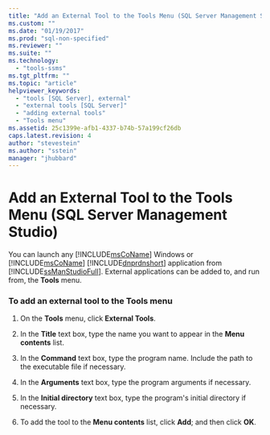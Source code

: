 ```yaml
---
title: "Add an External Tool to the Tools Menu (SQL Server Management Studio) | Microsoft Docs"
ms.custom: ""
ms.date: "01/19/2017"
ms.prod: "sql-non-specified"
ms.reviewer: ""
ms.suite: ""
ms.technology: 
  - "tools-ssms"
ms.tgt_pltfrm: ""
ms.topic: "article"
helpviewer_keywords: 
  - "tools [SQL Server], external"
  - "external tools [SQL Server]"
  - "adding external tools"
  - "Tools menu"
ms.assetid: 25c1399e-afb1-4337-b74b-57a199cf26db
caps.latest.revision: 4
author: "stevestein"
ms.author: "sstein"
manager: "jhubbard"
---
```

# Add an External Tool to the Tools Menu (SQL Server Management Studio)
You can launch any [!INCLUDE[msCoName](../includes/msconame_md.md)] Windows or [!INCLUDE[msCoName](../includes/msconame_md.md)] [!INCLUDE[dnprdnshort](../includes/dnprdnshort_md.md)] application from [!INCLUDE[ssManStudioFull](../includes/ssmanstudiofull_md.md)]. External applications can be added to, and run from, the **Tools** menu.  
  
### To add an external tool to the Tools menu  
  
1.  On the **Tools** menu, click **External Tools**.  
  
2.  In the **Title** text box, type the name you want to appear in the **Menu contents** list.  
  
3.  In the **Command** text box, type the program name. Include the path to the executable file if necessary.  
  
4.  In the **Arguments** text box, type the program arguments if necessary.  
  
5.  In the **Initial directory** text box, type the program's initial directory if necessary.  
  
6.  To add the tool to the **Menu contents** list, click **Add**; and then click **OK**.  
  
